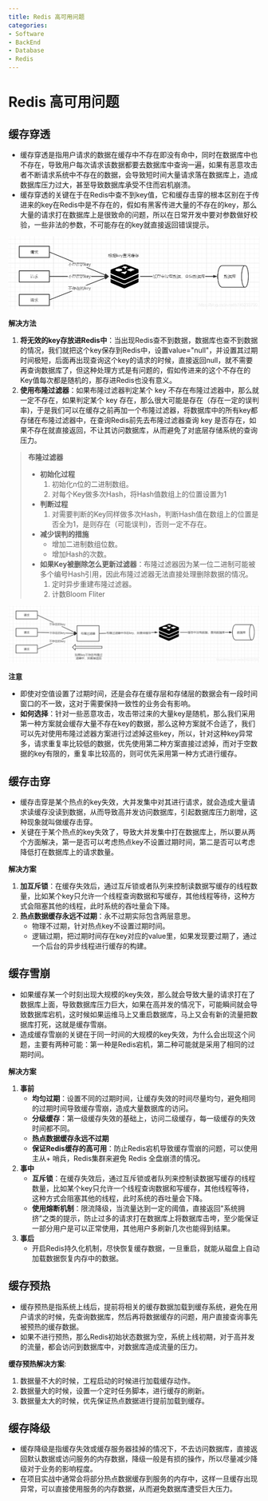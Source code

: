 ```yaml
---
title: Redis 高可用问题
categories:
- Software
- BackEnd
- Database
- Redis
---
```

# Redis 高可用问题

## 缓存穿透

- 缓存穿透是指用户请求的数据在缓存中不存在即没有命中，同时在数据库中也不存在，导致用户每次请求该数据都要去数据库中查询一遍，如果有恶意攻击者不断请求系统中不存在的数据，会导致短时间大量请求落在数据库上，造成数据库压力过大，甚至导致数据库承受不住而宕机崩溃。
- 缓存穿透的关键在于在Redis中查不到key值，它和缓存击穿的根本区别在于传进来的key在Redis中是不存在的，假如有黑客传进大量的不存在的key，那么大量的请求打在数据库上是很致命的问题，所以在日常开发中要对参数做好校验，一些非法的参数，不可能存在的key就直接返回错误提示。

![](https://raw.githubusercontent.com/LuShan123888/Files/main/Pictures/2021-04-23-watermark,type_ZmFuZ3poZW5naGVpdGk,shadow_10,text_aHR0cHM6Ly9ibG9nLmNzZG4ubmV0L2E3NDUyMzM3MDA=,size_16,color_FFFFFF,t_70.png)

**解决方法**

1. **将无效的key存放进Redis中**：当出现Redis查不到数据，数据库也查不到数据的情况，我们就把这个key保存到Redis中，设置value="null"，并设置其过期时间极短，后面再出现查询这个key的请求的时候，直接返回null，就不需要再查询数据库了，但这种处理方式是有问题的，假如传进来的这个不存在的Key值每次都是随机的，那存进Redis也没有意义。
2. **使用布隆过滤器**：如果布隆过滤器判定某个 key 不存在布隆过滤器中，那么就一定不存在，如果判定某个 key 存在，那么很大可能是存在（存在一定的误判率)，于是我们可以在缓存之前再加一个布隆过滤器，将数据库中的所有key都存储在布隆过滤器中，在查询Redis前先去布隆过滤器查询 key 是否存在，如果不存在就直接返回，不让其访问数据库，从而避免了对底层存储系统的查询压力。

> **布隆过滤器**
>
> - **初始化过程**
>     1. 初始化n位的二进制数组。
>     2. 对每个Key做多次Hash，将Hash值数组上的位置设置为1
> - **判断过程**
>     1. 对需要判断的Key同样做多次Hash，判断Hash值在数组上的位置是否全为1，是则存在（可能误判)，否则一定不存在。
> - **减少误判的措施**
>     - 增加二进制数组位数。
>     - 增加Hash的次数。
> - **如果Key被删除怎么更新过滤器**：布隆过滤器因为某一位二进制可能被多个编号Hash引用，因此布隆过滤器无法直接处理删除数据的情况。
>     1. 定时异步重建布隆过滤器。
>     2. 计数Bloom Fliter

![](https://raw.githubusercontent.com/LuShan123888/Files/main/Pictures/2021-04-23-watermark,type_ZmFuZ3poZW5naGVpdGk,shadow_10,text_aHR0cHM6Ly9ibG9nLmNzZG4ubmV0L2E3NDUyMzM3MDA=,size_16,color_FFFFFF,t_70-20210423110113995.png)

**注意**

- 即使对空值设置了过期时间，还是会存在缓存层和存储层的数据会有一段时间窗口的不一致，这对于需要保持一致性的业务会有影响。
- **如何选择**：针对一些恶意攻击，攻击带过来的大量key是随机，那么我们采用第一种方案就会缓存大量不存在key的数据，那么这种方案就不合适了，我们可以先对使用布隆过滤器方案进行过滤掉这些key，所以，针对这种key异常多，请求重复率比较低的数据，优先使用第二种方案直接过滤掉，而对于空数据的key有限的，重复率比较高的，则可优先采用第一种方式进行缓存。

## 缓存击穿

- 缓存击穿是某个热点的key失效，大并发集中对其进行请求，就会造成大量请求读缓存没读到数据，从而导致高并发访问数据库，引起数据库压力剧增，这种现象就叫做缓存击穿。
- 关键在于某个热点的key失效了，导致大并发集中打在数据库上，所以要从两个方面解决，第一是否可以考虑热点key不设置过期时间，第二是否可以考虑降低打在数据库上的请求数量。

**解决方案**

1. **加互斥锁**：在缓存失效后，通过互斥锁或者队列来控制读数据写缓存的线程数量，比如某个key只允许一个线程查询数据和写缓存，其他线程等待，这种方式会阻塞其他的线程，此时系统的吞吐量会下降。
2. **热点数据缓存永远不过期**：永不过期实际包含两层意思。
   - 物理不过期，针对热点key不设置过期时间。
   - 逻辑过期，把过期时间存在key对应的value里，如果发现要过期了，通过一个后台的异步线程进行缓存的构建。

## 缓存雪崩

- 如果缓存某一个时刻出现大规模的key失效，那么就会导致大量的请求打在了数据库上面，导致数据库压力巨大，如果在高并发的情况下，可能瞬间就会导致数据库宕机，这时候如果运维马上又重启数据库，马上又会有新的流量把数据库打死，这就是缓存雪崩。
- 造成缓存雪崩的关键在于同一时间的大规模的key失效，为什么会出现这个问题，主要有两种可能：第一种是Redis宕机，第二种可能就是采用了相同的过期时间。

**解决方案**

1. **事前**
    - **均匀过期**：设置不同的过期时间，让缓存失效的时间尽量均匀，避免相同的过期时间导致缓存雪崩，造成大量数据库的访问。
    - **分级缓存**：第一级缓存失效的基础上，访问二级缓存，每一级缓存的失效时间都不同。
    - **热点数据缓存永远不过期**
    - **保证Redis缓存的高可用**：防止Redis宕机导致缓存雪崩的问题，可以使用主从+ 哨兵，Redis集群来避免 Redis 全盘崩溃的情况。
2. **事中**
    - **互斥锁**：在缓存失效后，通过互斥锁或者队列来控制读数据写缓存的线程数量，比如某个key只允许一个线程查询数据和写缓存，其他线程等待，这种方式会阻塞其他的线程，此时系统的吞吐量会下降。
    - **使用熔断机制**：限流降级，当流量达到一定的阈值，直接返回"系统拥挤”之类的提示，防止过多的请求打在数据库上将数据库击垮，至少能保证一部分用户是可以正常使用，其他用户多刷新几次也能得到结果。
3. **事后**
    - 开启Redis持久化机制，尽快恢复缓存数据，一旦重启，就能从磁盘上自动加载数据恢复内存中的数据。

## 缓存预热

- 缓存预热是指系统上线后，提前将相关的缓存数据加载到缓存系统，避免在用户请求的时候，先查询数据库，然后再将数据缓存的问题，用户直接查询事先被预热的缓存数据。
- 如果不进行预热，那么Redis初始状态数据为空，系统上线初期，对于高并发的流量，都会访问到数据库中，对数据库造成流量的压力。

**缓存预热解决方案**:

1. 数据量不大的时候，工程启动的时候进行加载缓存动作。
2. 数据量大的时候，设置一个定时任务脚本，进行缓存的刷新。
3. 数据量太大的时候，优先保证热点数据进行提前加载到缓存。

## 缓存降级

- 缓存降级是指缓存失效或缓存服务器挂掉的情况下，不去访问数据库，直接返回默认数据或访问服务的内存数据，降级一般是有损的操作，所以尽量减少降级对于业务的影响程度。
- 在项目实战中通常会将部分热点数据缓存到服务的内存中，这样一旦缓存出现异常，可以直接使用服务的内存数据，从而避免数据库遭受巨大压力。
